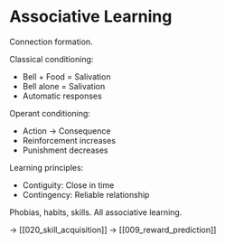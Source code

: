 # Associative Learning

Connection formation.

Classical conditioning:
- Bell + Food = Salivation
- Bell alone = Salivation
- Automatic responses

Operant conditioning:
- Action → Consequence
- Reinforcement increases
- Punishment decreases

Learning principles:
- Contiguity: Close in time
- Contingency: Reliable relationship

Phobias, habits, skills.
All associative learning.

→ [[020_skill_acquisition]]
→ [[009_reward_prediction]]
